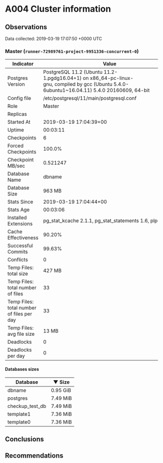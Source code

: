 # A004 Cluster information #

## Observations ##
Data collected: 2019-03-19 17:07:50 +0000 UTC  



### Master (`runner-72989761-project-9951336-concurrent-0`) ###

 Indicator | Value
-----------|-------
Postgres Version | PostgreSQL&nbsp;11.2&nbsp;(Ubuntu&nbsp;11.2-1.pgdg16.04+1)&nbsp;on&nbsp;x86_64-pc-linux-gnu,&nbsp;compiled&nbsp;by&nbsp;gcc&nbsp;(Ubuntu&nbsp;5.4.0-6ubuntu1~16.04.11)&nbsp;5.4.0&nbsp;20160609,&nbsp;64-bit
Config file | /etc/postgresql/11/main/postgresql.conf
Role | Master
Replicas | 
Started At | 2019-03-19&nbsp;17:04:39+00
Uptime | 00:03:11
Checkpoints | 6
Forced Checkpoints | 100.0%
Checkpoint MB/sec | 0.521247
Database Name | dbname
Database Size | 963&nbsp;MB
Stats Since | 2019-03-19&nbsp;17:04:44+00
Stats Age | 00:03:06
Installed Extensions | pg_stat_kcache&nbsp;2.1.1,&nbsp;pg_stat_statements&nbsp;1.6,&nbsp;plpgsql&nbsp;1.0
Cache Effectiveness | 90.20%
Successful Commits | 99.63%
Conflicts | 0
Temp Files: total size | 427&nbsp;MB
Temp Files: total number of files | 33
Temp Files: total number of files per day | 33
Temp Files: avg file size | 13&nbsp;MB
Deadlocks | 0
Deadlocks per day | 0

#### Databases sizes ####
Database | &#9660;&nbsp;Size
---------|------
dbname | 0.95&nbsp;GiB
postgres | 7.49&nbsp;MiB
checkup_test_db | 7.49&nbsp;MiB
template1 | 7.36&nbsp;MiB
template0 | 7.36&nbsp;MiB


## Conclusions ##


## Recommendations ##

